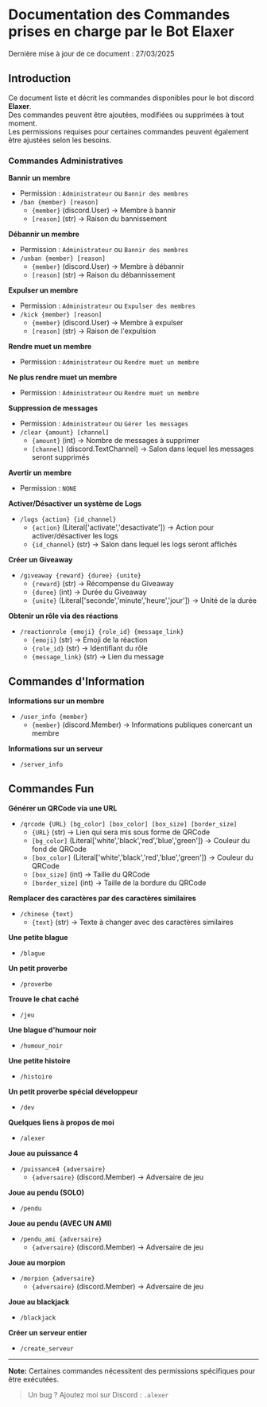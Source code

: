 # Documentation des Commandes prises en charge par le Bot Elaxer

Dernière mise à jour de ce document : 27/03/2025

## Introduction
Ce document liste et décrit les commandes disponibles pour le bot discord **Elaxer**.  
Des commandes peuvent être ajoutées, modifiées ou supprimées à tout moment.  
Les permissions requises pour certaines commandes peuvent également être ajustées selon les besoins.

### Commandes Administratives

**Bannir un membre**
- Permission : `Administrateur` ou `Bannir des membres`
- `/ban {member} [reason]`
  - `{member}` (discord.User) -> Membre à bannir
  - `[reason]` (str) -> Raison du bannissement

**Débannir un membre**
- Permission : `Administrateur` ou `Bannir des membres`
- `/unban {member} [reason]`
  - `{member}` (discord.User) -> Membre à débannir
  - `[reason]` (str) -> Raison du débannissement
 
**Expulser un membre**
- Permission : `Administrateur` ou `Expulser des membres`
- `/kick {member} [reason]`
  - `{member}` (discord.User) -> Membre à expulser
  - `[reason]` (str) -> Raison de l'expulsion

**Rendre muet un membre**
- Permission : `Administrateur` ou `Rendre muet un membre`

**Ne plus rendre muet un membre**
- Permission : `Administrateur` ou `Rendre muet un membre`

**Suppression de messages**
- Permission : `Administrateur` ou `Gérer les messages`
- `/clear {amount} [channel]`
  - `{amount}` (int) -> Nombre de messages à supprimer
  - `[channel]` (discord.TextChannel) -> Salon dans lequel les messages seront supprimés
 
**Avertir un membre**
- Permission : `NONE`

**Activer/Désactiver un système de Logs**
- `/logs {action} {id_channel}`
  - `{action}` (Literal\['activate','desactivate'\]) -> Action pour activer/désactiver les logs
  - `{id_channel}` (str) -> Salon dans lequel les logs seront affichés

**Créer un Giveaway**
- `/giveaway {reward} {duree} {unite}`
  - `{reward}` (str) -> Récompense du Giveaway
  - `{duree}` (int) -> Durée du Giveaway
  - `{unite}` (Literal\['seconde','minute','heure','jour'\]) -> Unité de la durée

**Obtenir un rôle via des réactions**
- `/reactionrole {emoji} {role_id} {message_link}`
  - `{emoji}` (str) -> Emoji de la réaction
  - `{role_id}` (str) -> Identifiant du rôle
  - `{message_link}` (str) -> Lien du message

## Commandes d'Information

**Informations sur un membre**
- `/user_info {member}`
  - `{member}` (discord.Member) -> Informations publiques conercant un membre

**Informations sur un serveur**
- `/server_info`

## Commandes Fun

**Générer un QRCode via une URL**
- `/qrcode {URL} [bg_color] [box_color] [box_size] [border_size]`
  - `{URL}` (str) -> Lien qui sera mis sous forme de QRCode
  - `[bg_color]` (Literal\['white','black','red','blue','green'\]) -> Couleur du fond de QRCode
  - `[box_color]` (Literal\['white','black','red','blue','green'\]) -> Couleur du QRCode
  - `[box_size]` (int) -> Taille du QRCode
  - `[border_size]` (int) -> Taille de la bordure du QRCode

**Remplacer des caractères par des caractères similaires**
- `/chinese {text}`
  - `{text}` (str) -> Texte à changer avec des caractères similaires

**Une petite blague**
- `/blague`

**Un petit proverbe**
- `/proverbe`

**Trouve le chat caché**
- `/jeu`

**Une blague d'humour noir**
- `/humour_noir`

**Une petite histoire**
- `/histoire`

**Un petit proverbe spécial développeur**
- `/dev`

**Quelques liens à propos de moi**
- `/alexer`

**Joue au puissance 4**
- `/puissance4 {adversaire}`
  - `{adversaire}` (discord.Member) -> Adversaire de jeu

**Joue au pendu (SOLO)**
- `/pendu`

**Joue au pendu (AVEC UN AMI)**
- `/pendu_ami {adversaire}`
  - `{adversaire}` (discord.Member) -> Adversaire de jeu

**Joue au morpion**
- `/morpion {adversaire}`
  - `{adversaire}` (discord.Member) -> Adversaire de jeu

**Joue au blackjack**
- `/blackjack`

**Créer un serveur entier**
- `/create_serveur`

---
**Note:** Certaines commandes nécessitent des permissions spécifiques pour être exécutées.


> Un bug ? Ajoutez moi sur Discord : `.alexer`
